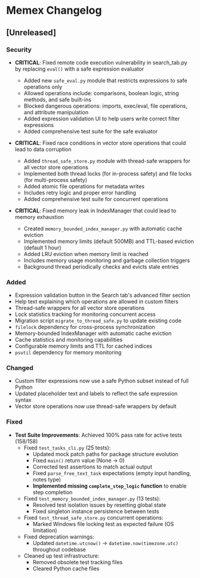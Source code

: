 # Memex Changelog

## [Unreleased]

### Security
- **CRITICAL**: Fixed remote code execution vulnerability in search_tab.py by replacing `eval()` with a safe expression evaluator
  - Added new `safe_eval.py` module that restricts expressions to safe operations only
  - Allowed operations include: comparisons, boolean logic, string methods, and safe built-ins
  - Blocked dangerous operations: imports, exec/eval, file operations, and attribute manipulation
  - Added expression validation UI to help users write correct filter expressions
  - Added comprehensive test suite for the safe evaluator

- **CRITICAL**: Fixed race conditions in vector store operations that could lead to data corruption
  - Added `thread_safe_store.py` module with thread-safe wrappers for all vector store operations
  - Implemented both thread locks (for in-process safety) and file locks (for multi-process safety)
  - Added atomic file operations for metadata writes
  - Includes retry logic and proper error handling
  - Added comprehensive test suite for concurrent operations

- **CRITICAL**: Fixed memory leak in IndexManager that could lead to memory exhaustion
  - Created `memory_bounded_index_manager.py` with automatic cache eviction
  - Implemented memory limits (default 500MB) and TTL-based eviction (default 1 hour)
  - Added LRU eviction when memory limit is reached
  - Includes memory usage monitoring and garbage collection triggers
  - Background thread periodically checks and evicts stale entries

### Added
- Expression validation button in the Search tab's advanced filter section
- Help text explaining which operations are allowed in custom filters
- Thread-safe wrappers for all vector store operations
- Lock statistics tracking for monitoring concurrent access
- Migration script `migrate_to_thread_safe.py` to update existing code
- `filelock` dependency for cross-process synchronization
- Memory-bounded IndexManager with automatic cache eviction
- Cache statistics and monitoring capabilities
- Configurable memory limits and TTL for cached indices
- `psutil` dependency for memory monitoring

### Changed
- Custom filter expressions now use a safe Python subset instead of full Python
- Updated placeholder text and labels to reflect the safe expression syntax
- Vector store operations now use thread-safe wrappers by default

### Fixed
- **Test Suite Improvements**: Achieved 100% pass rate for active tests (158/158)
  - Fixed `test_tasks_cli.py` (25 tests):
    - Updated mock patch paths for package structure evolution
    - Fixed `main()` return value (None → 0)
    - Corrected test assertions to match actual output
    - Fixed `parse_free_text_task` expectations (empty input handling, notes type)
    - **Implemented missing `complete_step_logic` function** to enable step completion
  - Fixed `test_memory_bounded_index_manager.py` (13 tests):
    - Resolved test isolation issues by resetting global state
    - Fixed singleton instance persistence between tests
  - Fixed `test_thread_safe_store.py` concurrent operations:
    - Marked Windows file locking test as expected failure (OS limitation)
  - Fixed deprecation warnings:
    - Updated `datetime.utcnow()` → `datetime.now(timezone.utc)` throughout codebase
  - Cleaned up test infrastructure:
    - Removed obsolete test tracking files
    - Cleared Python cache files